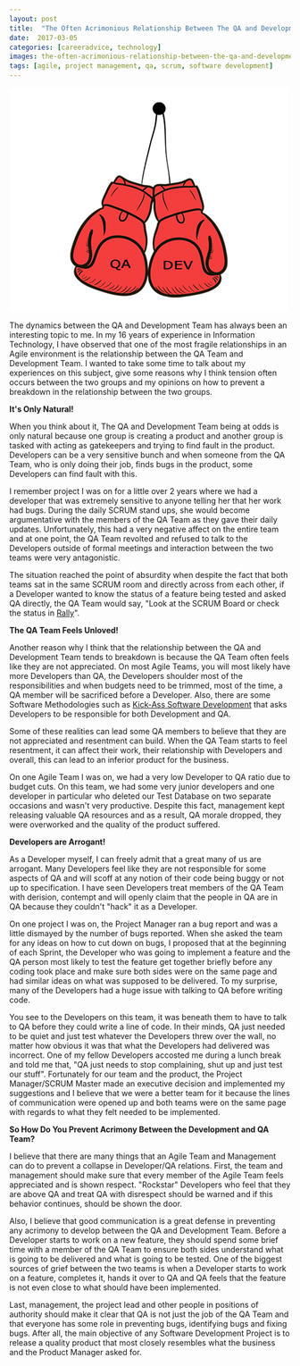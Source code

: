 ```yaml
---
layout: post
title:  "The Often Acrimonious Relationship Between The QA and Development Team!"
date:  2017-03-05
categories: [careeradvice, technology]
images: the-often-acrimonious-relationship-between-the-qa-and-development-team-001.png
tags: [agile, project management, qa, scrum, software development]
---
```


![Blogs - Michaeldeongreen](https://raw.githubusercontent.com/michaeldeongreen/michaeldeongreen.github.io/master/static/img/_posts/the-often-acrimonious-relationship-between-the-qa-and-development-team-001.png)

The dynamics between the QA and Development Team has always been an interesting topic to me. In my 16 years of experience in Information Technology, I have observed that one of the most fragile relationships in an Agile environment is the relationship between the QA Team and Development Team. I wanted to take some time to talk about my experiences on this subject, give some reasons why I think tension often occurs between the two groups and my opinions on how to prevent a breakdown in the relationship between the two groups.  
  
**It's Only Natural!**  
  
When you think about it, The QA and Development Team being at odds is only natural because one group is creating a product and another group is tasked with acting as gatekeepers and trying to find fault in the product. Developers can be a very sensitive bunch and when someone from the QA Team, who is only doing their job, finds bugs in the product, some Developers can find fault with this.  
  
I remember project I was on for a little over 2 years where we had a developer that was extremely sensitive to anyone telling her that her work had bugs. During the daily SCRUM stand ups, she would become argumentative with the members of the QA Team as they gave their daily updates. Unfortunately, this had a very negative affect on the entire team and at one point, the QA Team revolted and refused to talk to the Developers outside of formal meetings and interaction between the two teams were very antagonistic.  
  
The situation reached the point of absurdity when despite the fact that both teams sat in the same SCRUM room and directly across from each other, if a Developer wanted to know the status of a feature being tested and asked QA directly, the QA Team would say, "Look at the SCRUM Board or check the status in [Rally](https://www.ca.com/us/why-ca/about-us/acquisitions/rally-is-now-ca-technologies.html?cid=GLOB-EOA-ABUS-ADB-000083-00000151)".  
  
**The QA Team Feels Unloved!**  
  
Another reason why I think that the relationship between the QA and Development Team tends to breakdown is because the QA Team often feels like they are not appreciated. On most Agile Teams, you will most likely have more Developers than QA, the Developers shoulder most of the responsibilities and when budgets need to be trimmed, most of the time, a QA member will be sacrificed before a Developer. Also, there are some Software Methodologies such as [Kick-Ass Software Development](https://svenpet.com/) that asks Developers to be responsible for both Development and QA.  
  
Some of these realities can lead some QA members to believe that they are not appreciated and resentment can build. When the QA Team starts to feel resentment, it can affect their work, their relationship with Developers and overall, this can lead to an inferior product for the business.  
  
On one Agile Team I was on, we had a very low Developer to QA ratio due to budget cuts. On this team, we had some very junior developers and one developer in particular who deleted our Test Database on two separate occasions and wasn't very productive. Despite this fact, management kept releasing valuable QA resources and as a result, QA morale dropped, they were overworked and the quality of the product suffered.  
  
**Developers are Arrogant!**  
  
As a Developer myself, I can freely admit that a great many of us are arrogant. Many Developers feel like they are not responsible for some aspects of QA and will scoff at any notion of their code being buggy or not up to specification. I have seen Developers treat members of the QA Team with derision, contempt and will openly claim that the people in QA are in QA because they couldn't "hack" it as a Developer.  
  
On one project I was on, the Project Manager ran a bug report and was a little dismayed by the number of bugs reported. When she asked the team for any ideas on how to cut down on bugs, I proposed that at the beginning of each Sprint, the Developer who was going to implement a feature and the QA person most likely to test the feature get together briefly before any coding took place and make sure both sides were on the same page and had similar ideas on what was supposed to be delivered. To my surprise, many of the Developers had a huge issue with talking to QA before writing code.  
  
You see to the Developers on this team, it was beneath them to have to talk to QA before they could write a line of code. In their minds, QA just needed to be quiet and just test whatever the Developers threw over the wall, no matter how obvious it was that what the Developers had delivered was incorrect. One of my fellow Developers accosted me during a lunch break and told me that, "QA just needs to stop complaining, shut up and just test our stuff". Fortunately for our team and the product, the Project Manager/SCRUM Master made an executive decision and implemented my suggestions and I believe that we were a better team for it because the lines of communication were opened up and both teams were on the same page with regards to what they felt needed to be implemented.  
  
**So How Do You Prevent Acrimony Between the Development and QA Team?**  
  
I believe that there are many things that an Agile Team and Management can do to prevent a collapse in Developer/QA relations. First, the team and management should make sure that every member of the Agile Team feels appreciated and is shown respect. "Rockstar" Developers who feel that they are above QA and treat QA with disrespect should be warned and if this behavior continues, should be shown the door.  
  
Also, I believe that good communication is a great defense in preventing any acrimony to develop between the QA and Development Team. Before a Developer starts to work on a new feature, they should spend some brief time with a member of the QA Team to ensure both sides understand what is going to be delivered and what is going to be tested. One of the biggest sources of grief between the two teams is when a Developer starts to work on a feature, completes it, hands it over to QA and QA feels that the feature is not even close to what should have been implemented.  
  
Last, management, the project lead and other people in positions of authority should make it clear that QA is not just the job of the QA Team and that everyone has some role in preventing bugs, identifying bugs and fixing bugs. After all, the main objective of any Software Development Project is to release a quality product that most closely resembles what the business and the Product Manager asked for.
